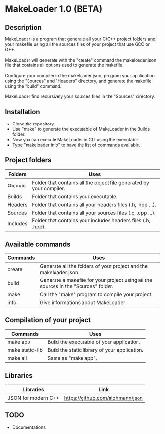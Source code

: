 # MakeLoader 1.0 (BETA)

## Description
MakeLoader is a program that generate all your C/C++ project folders and your makefile using all the sources files of your project that use GCC or G++.
<br/><br/>
MakeLoader will generate with the "create" command the makeloader.json file that contains all options used to generate the makefile.
<br/><br/>
Configure your compiler in the makeloader.json,
program your application using the "Sources" and "Headers" directory, and generate 
the makefile using the "build" command.
<br/><br/>
MakeLoader find recursively your sources files in the "Sources" directory.

## Installation
- Clone the repository.
- Use "make" to generate the executable of MakeLoader in the Builds folder.
- Now you can execute MakeLoader in CLI using the executable.
- Type "makeloader info" to have the list of commands available.

## Project folders
Folders | Uses
------------ | -------------
Objects | Folder that contains all the object file generated by your compiler.
Builds | Folder that contains your executable.
Headers | Folder that contains all your headers files (.h, .hpp ...).
Sources | Folder that contains all your sources files (.c, .cpp ...).
Includes | Folder that contains your includes headers files (.h, .hpp).

## Available commands
Commands | Uses
------------ | -------------
create | Generate all the folders of your project and the makeloader.json.
build | Generate a makefile for your project using all the sources in the "Sources" folder.
make | Call the "make" program to compile your project.
info | Give informations about MakeLoader.

## Compilation of your project
Commands | Uses
------------ | -------------
make app | Build the executable of your application.
make static-lib | Build the static library of your application.
make all | Same as "make app".

## Libraries
Libraries | Link
------------ | -------------
JSON for modern C++ | https://github.com/nlohmann/json

## TODO
* Documentations